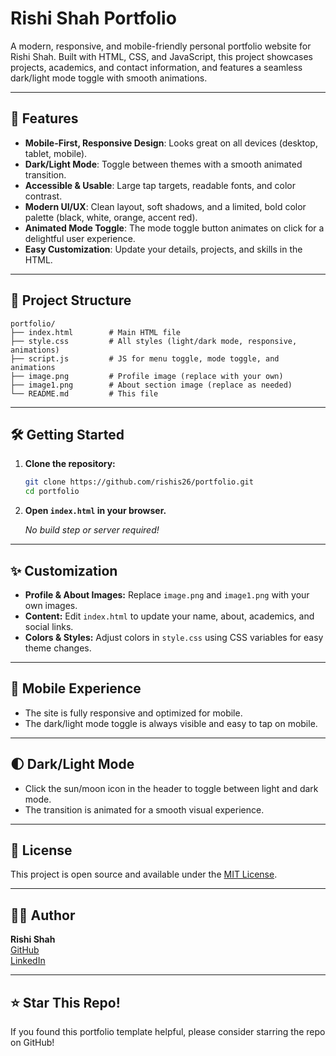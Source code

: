 # Rishi Shah Portfolio

A modern, responsive, and mobile-friendly personal portfolio website for Rishi Shah. Built with HTML, CSS, and JavaScript, this project showcases projects, academics, and contact information, and features a seamless dark/light mode toggle with smooth animations.

---

## 🚀 Features

- **Mobile-First, Responsive Design**: Looks great on all devices (desktop, tablet, mobile).
- **Dark/Light Mode**: Toggle between themes with a smooth animated transition.
- **Accessible & Usable**: Large tap targets, readable fonts, and color contrast.
- **Modern UI/UX**: Clean layout, soft shadows, and a limited, bold color palette (black, white, orange, accent red).
- **Animated Mode Toggle**: The mode toggle button animates on click for a delightful user experience.
- **Easy Customization**: Update your details, projects, and skills in the HTML.

---

## 📂 Project Structure

```
portfolio/
├── index.html        # Main HTML file
├── style.css         # All styles (light/dark mode, responsive, animations)
├── script.js         # JS for menu toggle, mode toggle, and animations
├── image.png         # Profile image (replace with your own)
├── image1.png        # About section image (replace as needed)
└── README.md         # This file
```

---

## 🛠️ Getting Started

1. **Clone the repository:**

   ```bash
   git clone https://github.com/rishis26/portfolio.git
   cd portfolio
   ```

2. **Open `index.html` in your browser.**

   _No build step or server required!_

---

## ✨ Customization

- **Profile & About Images:** Replace `image.png` and `image1.png` with your own images.
- **Content:** Edit `index.html` to update your name, about, academics, and social links.
- **Colors & Styles:** Adjust colors in `style.css` using CSS variables for easy theme changes.

---

## 📱 Mobile Experience
- The site is fully responsive and optimized for mobile.
- The dark/light mode toggle is always visible and easy to tap on mobile.

---

## 🌓 Dark/Light Mode
- Click the sun/moon icon in the header to toggle between light and dark mode.
- The transition is animated for a smooth visual experience.

---

## 📝 License

This project is open source and available under the [MIT License](LICENSE).

---

## 🙋‍♂️ Author

**Rishi Shah**  
[GitHub](https://github.com/rishis26)  
[LinkedIn](https://www.linkedin.com/in/rishis26/)

---

## ⭐️ Star This Repo!
If you found this portfolio template helpful, please consider starring the repo on GitHub!
